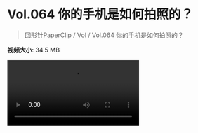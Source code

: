 # Vol.064 你的手机是如何拍照的？

> 回形针PaperClip / Vol / Vol.064 你的手机是如何拍照的？

**视频大小**: 34.5 MB

<div class="video"><video src="https://file.hsyhx.top/archive/PaperClip/Vol/064.mp4" controls preload>🤔 您的浏览器不支持 video 标签</video></div>
